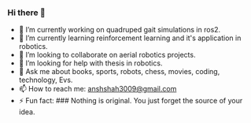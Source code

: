 ### Hi there 👋

- 🔭 I’m currently working on quadruped gait simulations in ros2.
- 🌱 I’m currently learning reinforcement learning and it's application in robotics.
- 👯 I’m looking to collaborate on aerial robotics projects.
- 🤔 I’m looking for help with thesis in robotics.
- 💬 Ask me about books, sports, robots, chess, movies, coding, technology, Evs.
- 📫 How to reach me: anshshah3009@gmail.com
- ⚡ Fun fact: ### Nothing is original. You just forget the source of your idea.
